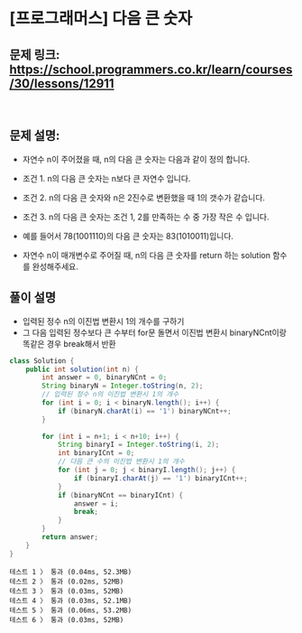 # [프로그래머스] 다음 큰 숫자

## 문제 링크: https://school.programmers.co.kr/learn/courses/30/lessons/12911

<br/>

## 문제 설명:

- 자연수 n이 주어졌을 때, n의 다음 큰 숫자는 다음과 같이 정의 합니다.

- 조건 1. n의 다음 큰 숫자는 n보다 큰 자연수 입니다.
- 조건 2. n의 다음 큰 숫자와 n은 2진수로 변환했을 때 1의 갯수가 같습니다.
- 조건 3. n의 다음 큰 숫자는 조건 1, 2를 만족하는 수 중 가장 작은 수 입니다.
- 예를 들어서 78(1001110)의 다음 큰 숫자는 83(1010011)입니다.

- 자연수 n이 매개변수로 주어질 때, n의 다음 큰 숫자를 return 하는 solution 함수를 완성해주세요.

## 풀이 설명

- 입력된 정수 n의 이진법 변환시 1의 개수를 구하기
- 그 다음 입력된 정수보다 큰 수부터 for문 돌면서 이진법 변환시 binaryNCnt이랑 똑같은 경우 break해서 반환

```java
class Solution {
    public int solution(int n) {
        int answer = 0, binaryNCnt = 0;
        String binaryN = Integer.toString(n, 2);
        // 입력된 정수 n의 이진법 변환시 1의 개수
        for (int i = 0; i < binaryN.length(); i++) {
            if (binaryN.charAt(i) == '1') binaryNCnt++;
        }
                                         
        for (int i = n+1; i < n+10; i++) {
            String binaryI = Integer.toString(i, 2);
            int binaryICnt = 0;
            // 다음 큰 수의 이진법 변환시 1의 개수
            for (int j = 0; j < binaryI.length(); j++) {
                if (binaryI.charAt(j) == '1') binaryICnt++;
            }
            if (binaryNCnt == binaryICnt) {
                answer = i;
                break;
            } 
        }
        return answer;
    }
}
```
```text
테스트 1 〉	통과 (0.04ms, 52.3MB)
테스트 2 〉	통과 (0.02ms, 52MB)
테스트 3 〉	통과 (0.03ms, 52MB)
테스트 4 〉	통과 (0.03ms, 52.1MB)
테스트 5 〉	통과 (0.06ms, 53.2MB)
테스트 6 〉	통과 (0.03ms, 52MB)
```